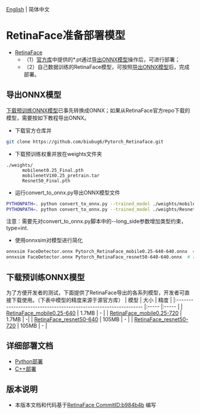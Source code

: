 [English](README_EN.md) | 简体中文
# RetinaFace准备部署模型

- [RetinaFace](https://github.com/biubug6/Pytorch_Retinaface/commit/b984b4b)
  - （1）[官方库](https://github.com/biubug6/Pytorch_Retinaface/)中提供的*.pt通过[导出ONNX模型](#导出ONNX模型)操作后，可进行部署；
  - （2）自己数据训练的RetinaFace模型，可按照[导出ONNX模型](#导出ONNX模型)后，完成部署。


## 导出ONNX模型

[下载预训练ONNX模型](#下载预训练ONNX模型)已事先转换成ONNX；如果从RetinaFace官方repo下载的模型，需要按如下教程导出ONNX。  


* 下载官方仓库并
```bash
git clone https://github.com/biubug6/Pytorch_Retinaface.git
```
* 下载预训练权重并放在weights文件夹
```text
./weights/
      mobilenet0.25_Final.pth
      mobilenetV1X0.25_pretrain.tar
      Resnet50_Final.pth
```
* 运行convert_to_onnx.py导出ONNX模型文件
```bash
PYTHONPATH=. python convert_to_onnx.py --trained_model ./weights/mobilenet0.25_Final.pth --network mobile0.25 --long_side 640 --cpu
PYTHONPATH=. python convert_to_onnx.py --trained_model ./weights/Resnet50_Final.pth --network resnet50 --long_side 640 --cpu
```
注意：需要先对convert_to_onnx.py脚本中的--long_side参数增加类型约束，type=int.
* 使用onnxsim对模型进行简化
```bash
onnxsim FaceDetector.onnx Pytorch_RetinaFace_mobile0.25-640-640.onnx  # mobilenet
onnxsim FaceDetector.onnx Pytorch_RetinaFace_resnet50-640-640.onnx  # resnet50
```

## 下载预训练ONNX模型

为了方便开发者的测试，下面提供了RetinaFace导出的各系列模型，开发者可直接下载使用。（下表中模型的精度来源于源官方库）
| 模型                                                               | 大小    | 精度    |
|:---------------------------------------------------------------- |:----- |:----- |
| [RetinaFace_mobile0.25-640](https://bj.bcebos.com/paddlehub/fastdeploy/Pytorch_RetinaFace_mobile0.25-640-640.onnx) | 1.7MB | - |
| [RetinaFace_mobile0.25-720](https://bj.bcebos.com/paddlehub/fastdeploy/Pytorch_RetinaFace_mobile0.25-720-1080.onnx) | 1.7MB | -|
| [RetinaFace_resnet50-640](https://bj.bcebos.com/paddlehub/fastdeploy/Pytorch_RetinaFace_resnet50-720-1080.onnx) | 105MB | - |
| [RetinaFace_resnet50-720](https://bj.bcebos.com/paddlehub/fastdeploy/Pytorch_RetinaFace_resnet50-640-640.onnx) | 105MB | - |





## 详细部署文档

- [Python部署](python)
- [C++部署](cpp)


## 版本说明

- 本版本文档和代码基于[RetinaFace CommitID:b984b4b](https://github.com/biubug6/Pytorch_Retinaface/commit/b984b4b) 编写
